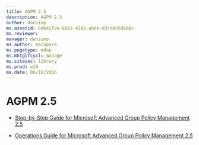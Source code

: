 ```yaml
---
title: AGPM 2.5
description: AGPM 2.5
author: dansimp
ms.assetid: 6db42f2e-88b2-4305-ab6b-d3cd0c5d686c
ms.reviewer: 
manager: dansimp
ms.author: macapara
ms.pagetype: mdop
ms.mktglfcycl: manage
ms.sitesec: library
ms.prod: w10
ms.date: 06/16/2016
---
```



# AGPM 2.5


-   [Step-by-Step Guide for Microsoft Advanced Group Policy Management 2.5](step-by-step-guide-for-microsoft-advanced-group-policy-management-25.md)

-   [Operations Guide for Microsoft Advanced Group Policy Management 2.5](operations-guide-for-microsoft-advanced-group-policy-management-25.md)

 

 





